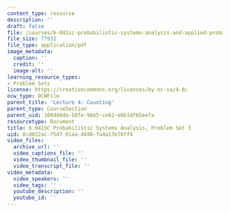 ```yaml
---
content_type: resource
description: ''
draft: false
file: /courses/6-041sc-probabilistic-systems-analysis-and-applied-probability-fall-2013/0cd022ac75d791aa4690fa4a17e76ff4_MIT6_041SCF13_assn03.pdf
file_size: 77932
file_type: application/pdf
image_metadata:
  caption: ''
  credit: ''
  image-alt: ''
learning_resource_types:
- Problem Sets
license: https://creativecommons.org/licenses/by-nc-sa/4.0/
ocw_type: OCWFile
parent_title: 'Lecture 4: Counting'
parent_type: CourseSection
parent_uid: 108d48da-58fe-98e5-ce62-e6b1df65eefa
resourcetype: Document
title: 6.041SC Probabilistic Systems Analysis, Problem Set 3
uid: 0cd022ac-75d7-91aa-4690-fa4a17e76ff4
video_files:
  archive_url: ''
  video_captions_file: ''
  video_thumbnail_file: ''
  video_transcript_file: ''
video_metadata:
  video_speakers: ''
  video_tags: ''
  youtube_description: ''
  youtube_id: ''
---
```

